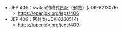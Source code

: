 - JEP 406：switch的模式匹配（预览）(JDK-8213076)
  - https://openjdk.org/jeps/406
- JEP 409：密封类(JDK-8260514)
  - https://openjdk.org/jeps/409